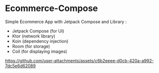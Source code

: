 # Ecommerce-Compose
Simple Ecommerce App with Jetpack Compose and Library : 
- Jetpack Compose (for UI)
- Ktor (network library)
- Koin (dependency injection)
- Room (for storage)
- Coil (for displaying images)

https://github.com/user-attachments/assets/c6b2eeee-d0cb-420a-a992-7dc5e6d62089

